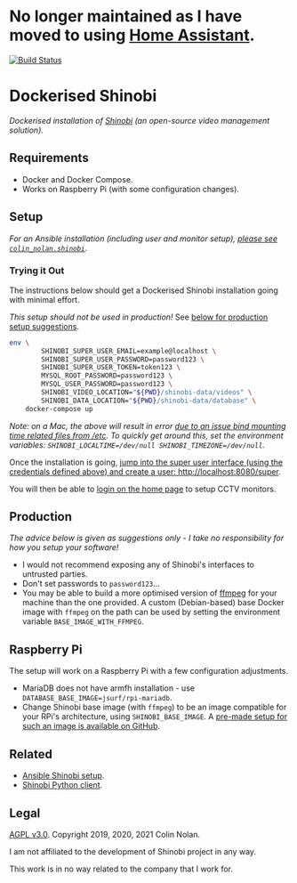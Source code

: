 # No longer maintained as I have moved to using [Home Assistant](https://www.home-assistant.io/).

[![Build Status](https://travis-ci.com/colin-nolan/docker-shinobi.svg?branch=master)](https://travis-ci.com/colin-nolan/docker-shinobi)
# Dockerised Shinobi
_Dockerised installation of [Shinobi](https://gitlab.com/Shinobi-Systems/Shinobi) (an open-source video management 
solution)._


## Requirements
- Docker and Docker Compose.
- Works on Raspberry Pi (with some configuration changes).


## Setup
*For an Ansible installation (including user and monitor setup), 
[please see `colin_nolan.shinobi`](https://github.com/colin-nolan/ansible-shinobi/)*.

### Trying it Out
The instructions below should get a Dockerised Shinobi installation going with minimal effort.

_This setup should _not_ be used in production!_ 
See [below for production setup suggestions](#Production).

```bash
env \
        SHINOBI_SUPER_USER_EMAIL=example@localhost \
        SHINOBI_SUPER_USER_PASSWORD=password123 \
        SHINOBI_SUPER_USER_TOKEN=token123 \
        MYSQL_ROOT_PASSWORD=password123 \
        MYSQL_USER_PASSWORD=password123 \
        SHINOBI_VIDEO_LOCATION="${PWD}/shinobi-data/videos" \
        SHINOBI_DATA_LOCATION="${PWD}/shinobi-data/database" \
    docker-compose up
```
_Note: on a Mac, the above will result in error 
[due to an issue bind mounting time related files from /etc](https://github.com/docker/for-mac/issues/2396). 
To quickly get around this, set the environment variables: `SHINOBI_LOCALTIME=/dev/null SHINOBI_TIMEZONE=/dev/null`._

Once the installation is going, [jump into the super user interface (using the credentials defined above) and create a 
user: http://localhost:8080/super](http://localhost:8080/super).

You will then be able to [login on the home page](http://localhost:8080) to setup CCTV monitors. 


## Production
_The advice below is given as suggestions only - I take no responsibility for how you setup your software!_
- I would not recommend exposing any of Shinobi's interfaces to untrusted parties. 
- Don't set passwords to `password123`...
- You may be able to build a more optimised version of [ffmpeg](https://www.ffmpeg.org/) for your machine than the one 
  provided. A custom (Debian-based) base Docker image with `ffmpeg` on the path can be used by setting 
  the environment variable `BASE_IMAGE_WITH_FFMPEG`.


## Raspberry Pi
The setup will work on a Raspberry Pi with a few configuration adjustments.
- MariaDB does not have armfh installation - use `DATABASE_BASE_IMAGE=jsurf/rpi-mariadb`.
- Change Shinobi base image (with `ffmpeg`) to be an image compatible for your RPi's architecture, using 
  `SHINOBI_BASE_IMAGE`. A [pre-made setup for such an image is available on GitHub](https://github.com/colin-nolan/docker-ffmpeg-rpi).


## Related
- [Ansible Shinobi setup](https://github.com/colin-nolan/ansible-shinobi).
- [Shinobi Python client](https://github.com/colin-nolan/python-shinobi).


## Legal
[AGPL v3.0](LICENSE). Copyright 2019, 2020, 2021 Colin Nolan.

I am not affiliated to the development of Shinobi project in any way. 

This work is in no way related to the company that I work for.
